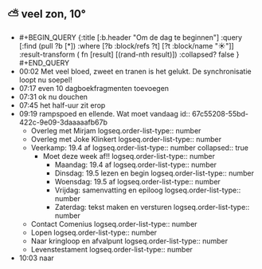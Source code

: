 ## ⛅ veel zon, 10°
- #+BEGIN_QUERY 
  {:title [:b.header "Om de dag te beginnen"]
   :query [:find (pull ?b [*])
     :where 
       [?b :block/refs ?t]
       [?t :block/name "☀️"]]
   :result-transform ( fn [result] [(rand-nth result)])
  :collapsed? false
  }
  #+END_QUERY
- 00:02 Met veel bloed, zweet en tranen is het gelukt. De synchronisatie loopt nu soepel!
- 07:17 even 10 dagboekfragmenten toevoegen
- 07:31 ok nu douchen
- 07:45 het half-uur zit erop
- 09:19 rampspoed en ellende. Wat moet vandaag
  id:: 67c55208-55bd-422c-9e09-3daaaaafb67b
	- Overleg met Mirjam
	  logseq.order-list-type:: number
	- Overleg met Joke Klinkert
	  logseq.order-list-type:: number
	- Veerkamp: 19.4 af
	  logseq.order-list-type:: number
	  collapsed:: true
		- Moet deze week af!!
		  logseq.order-list-type:: number
			- Maandag: 19.4 af
			  logseq.order-list-type:: number
			- Dinsdag: 19.5 lezen en begin
			  logseq.order-list-type:: number
			- Woensdag: 19.5 af
			  logseq.order-list-type:: number
			- Vrijdag: samenvatting en epiloog
			  logseq.order-list-type:: number
			- Zaterdag: tekst maken en versturen
			  logseq.order-list-type:: number
	- Contact Comenius 
	  logseq.order-list-type:: number
	- Lopen
	  logseq.order-list-type:: number
	- Naar kringloop en afvalpunt
	  logseq.order-list-type:: number
	- Levenstestament
	  logseq.order-list-type:: number
- 10:03 naar